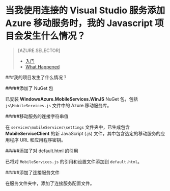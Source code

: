 <properties 
	pageTitle="通过使用 Visual Studio 连接服务将移动服务添加到 Javascript 应用时会发生什么情况" 
	description="描述 Visual Studio 中的 Azure 移动服务项目发生了什么情况" 
	services="mobile-services" 
	documentationCenter="" 
	authors="TomArcher" 
	manager="douge" 
	editor=""/>

<tags 
	ms.service="mobile-services" 
	ms.date="09/23/2015" 
	wacn.date="01/29/2016"/>

# 当我使用连接的 Visual Studio 服务添加 Azure 移动服务时，我的 Javascript 项目会发生什么情况？

> [AZURE.SELECTOR]
> - [入门](/documentation/articles/vs-mobile-services-javascript-getting-started)
> - [What Happened](/documentation/articles/vs-mobile-services-javascript-what-happened)

###我的项目发生了什么情况？

#####添加了 NuGet 包

已安装 **WindowsAzure.MobileServices.WinJS** NuGet 包，包括 `js\MobileServices.js` 文件中的 Azure 移动服务库。
  
#####移动服务的连接字符串值 

在 `services\mobileServices\settings` 文件夹中，已生成包含 **MobileServiceClient** 的新 JavaScript (.js) 文件，其中包含选定的移动服务的应用程序 URL 和应用程序密钥。


#####添加了对 default.html 的引用

已将对 `MobileServices.js` 的引用和设置文件添加到 `default.html`。


#####添加了连接服务文件

在服务文件夹中，添加了连接服务配置文件。



 

<!---HONumber=Mooncake_0118_2016-->